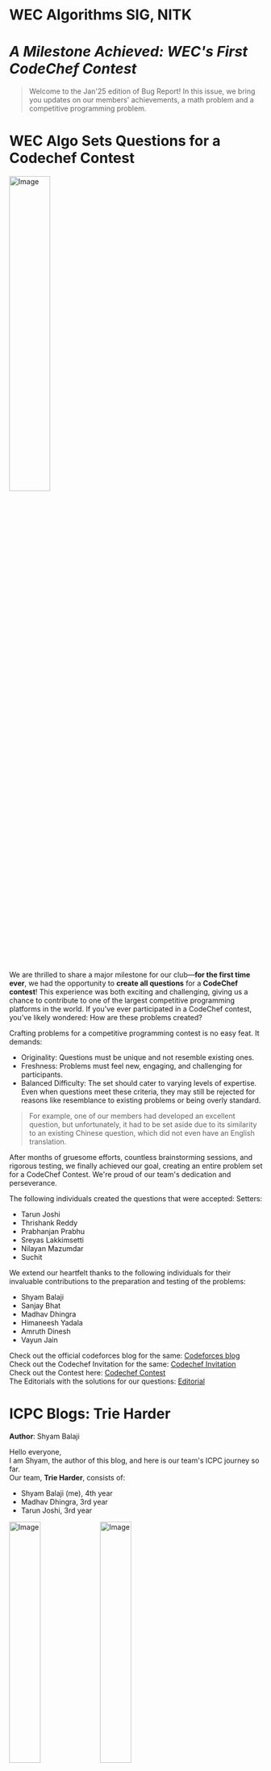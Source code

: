 # WEC Algorithms SIG, NITK
# _A Milestone Achieved: WEC's First CodeChef Contest_

> Welcome to the Jan'25 edition of Bug Report! 
In this issue, we bring you updates on our members' achievements, a math problem and a competitive programming problem.

# WEC Algo Sets Questions for a Codechef Contest

<img src="Images/cc.png" alt="Image" width="40%">


We are thrilled to share a major milestone for our club—**for the first time ever**, we had the opportunity to **create all questions** for a **CodeChef contest**! This experience was both exciting and challenging, giving us a chance to contribute to one of the largest competitive programming platforms in the world.
If you've ever participated in a CodeChef contest, you’ve likely wondered:
How are these problems created?

Crafting problems for a competitive programming contest is no easy feat. It demands:
- Originality: Questions must be unique and not resemble existing ones.
- Freshness: Problems must feel new, engaging, and challenging for participants.
- Balanced Difficulty: The set should cater to varying levels of expertise.
Even when questions meet these criteria, they may still be rejected for reasons like resemblance to existing problems or being overly standard. 
> For example, one of our members had developed an excellent question, but unfortunately, it had to be set aside due to its similarity to an existing Chinese question, which did not even have an English translation.

After months of gruesome efforts, countless brainstorming sessions, and rigorous testing, we finally achieved our goal, creating an entire problem set for a CodeChef Contest. We're proud of our team's dedication and perseverance.

The following individuals created the questions that were accepted:
Setters: 
- Tarun Joshi
- Thrishank Reddy
- Prabhanjan Prabhu
- Sreyas Lakkimsetti
- Nilayan Mazumdar
- Suchit


We extend our heartfelt thanks to the following individuals for their invaluable contributions to the preparation and testing of the problems:
- Shyam Balaji
- Sanjay Bhat
- Madhav Dhingra
- Himaneesh Yadala
- Amruth Dinesh
- Vayun Jain

Check out the official codeforces blog for the same: [Codeforces blog]  
Check out the Codechef Invitation for the same: [Codechef Invitation]  
Check out the Contest here: [Codechef Contest]  
The Editorials with the solutions for our questions: [Editorial]




# ICPC Blogs: Trie Harder
**Author**: Shyam Balaji

Hello everyone,  
I am Shyam, the author of this blog, and here is our team's ICPC journey so far.  
Our team, **Trie Harder**, consists of:
- Shyam Balaji (me), 4th year
- Madhav Dhingra, 3rd year
- Tarun Joshi, 3rd year

<p>
    <img src="Images/icpc2.jpeg" alt="Image" width="35%">
    <img src="Images/icpc1.jpeg" alt="Image" width="35%">
</p>

This ICPC was my last chance (since I am in my 4th year) to qualify for regionals, something I had never done before. After choking last year's contest, I was determined to make sure I went to regionals once during my college years.

The first step in the ICPC journey is the Online Preliminary Round, which lasts for 2 and a half hours. We felt that this was probably the main obstacle for us, as the contest was quite short and somewhat luck-based. We also knew that we absolutely could not choke, as there were several strong teams from our college as well. To give some context, there are three onsite regional contests, and you can register for at most two of them. The qualification scenarios keep changing, but it is usually one team per college for the Kanpur and Chennai regionals, and one or two teams for Amritapuri per college.

Our preparation for the prelims consisted of giving a 5-hour team contest almost every week, as we had been doing individual preparation for quite some time. We knew that the most important thing was team chemistry. Team morale was quite strong going into the prelims, but it didn’t go as planned.

The first online preliminary was conducted on the DOM judge, and we took it together in my room.  
It didn’t go quite as planned. We got the cakewalk problem quite fast and moved on to the second problem, which I figured out the logic for quite quickly and started implementing. But it turns out my implementation was off, and after four wrong answers (WA), Tarun found the bug, and we got an accepted solution (AC). By now, we were 45 minutes into the contest with two ACs, which wasn’t great. So, we moved on to the third problem. This was also not too hard of a problem. A simple observation turned it into the standard coin change DP problem. Tarun got the idea for it, I implemented it, and we got AC. By then, the contest judge started showing issues; it took forever to open anything, and it was just plain annoying after having a bad start.

Finally, we were able to open the fourth problem. I thought it was a simple greedy solution, but it turned out to require a 4-state DP. Anyway, this was a pretty bad contest for us. We ended up around 150th and second in our college.

It turned out that everyone was facing issues with the contest platform, so they ended up conducting a re-contest, which was a blessing for us, giving us another chance to prove ourselves. The re-contest was scheduled a week later, and we were determined to do better. Once again, all of us sat in my room, ready. This time, the contest was hosted on CodeChef.

The contest started, and Tarun found the cakewalk problem and started implementing it, but got a WA. We found a small bug where we were printing the value instead of the index, fixed it, and got AC. We moved on to the second question, which had relatively low constraints, indicating it was likely a DP solution. We spent some time on this but weren’t getting anywhere. I ended up thinking of a strange greedy idea that I felt could work, so I implemented it, and luckily enough, it got AC. We moved on to the third problem, where all three of us struggled at first, but eventually converged on the correct construction. I implemented it, and we got AC. This problem took up most of our time, and the contest was pretty much over by then. We ended up getting around 90th rank and 1st in college. We were happy to come first in NITK but also disappointed that we could only manage 90th overall.

After this contest, there were the holidays. We didn’t practice as a team, but instead solved past ICPC regional problems and discussed them. Anyway, the Kanpur regional was approaching, and we had little expectation going into it, but it turned out to be the best contest performance we could have hoped for.

We arrived at Kanpur, and there was a practice round just to check if our systems were working. After that, there were a few talks and a grand dinner. We ate and slept quite early since the contest was scheduled to start at 10 in the morning the next day.

The next day, we arrived at the hall early at around 9:15, and they gave us access around 9:30. The contest was postponed for some unknown reason, but we were not complaining—it gave us ample time to write our templates. By "we", I mean Madhav, since one of the downsides of having high typing speed is that it forces you to be the template writer. Since we had so much time, we wrote everything we could think of: Segtree, Lazy Segtree, DSU, and LCA.

The contest finally started at around 11:30.

The format was a bit different here. A team was only given one laptop, so we had to optimize our PC usage. Also, we were not given the problem difficulty order, so we usually did the following: I read from the start, Madhav from the middle, and Tarun from the end.

The contest started, and we began reading the problems while keeping track of the scoreboard, trying to see which problems were solved first. This would point out which ones were easier. I noticed that problem B had been solved, and yes, it was a cakewalk problem. I coded it up and got AC. By that time, Madhav and Tarun had also solved problem K, and Madhav started coding the solution. Ten minutes later, he got an AC on it. We later realized that this was one of the harder problems in the set, with only about 10 people solving it in the end. This was also the hardest problem we solved, so it was an insane clutch by both of them.

We refreshed the scoreboard and saw that we should tackle problem I next. It looked like a straightforward constructive problem. Tarun and I quickly came up with an idea, and I started coding it up, but got a WA. Tarun found an extra case I had not handled, and we fixed it to get AC. The scoreboard showed that E and H were the next problems to solve. Madhav and Tarun were reading H, so I started reading E. I found a solution purely based on intuition and told Tarun. He thought it should work, but we had no proof. Still, with the AC count growing, I implemented it, and luckily it worked, so I got AC.

Our next focus was on problem E, and Madhav made decent progress on it. With it, I came up with a solution, coded it up, and got AC. The contest was going better than we had expected, with 5 ACs so far. Problems D and F looked like the next ones to solve, with both having similar numbers of solves. Tarun and I worked on D for a bit, found a good solution, coded it, and got AC. Meanwhile, Madhav got an idea for problem A and started coding it.

I read problem F and immediately found a solution for it. We swapped, and I started coding, but got a TLE. I found the bug, fixed it, and we got AC. We opened the scoreboard to find the next problem, but **we were all shocked to see that we were in 1st place**. Yes, somehow, we were in the lead. There were a couple of solves on problems A and G, so since Madhav was working on A, Tarun and I worked on G. We got an idea for it, and I started implementing. After two WAs, we fixed a few bugs and got AC. The segment tree template came in clutch here, as we didn’t waste any time coding that up.

It took quite a long time, though—around an hour. By the time we got AC on G, it was about 4 hours in, and we ended up slipping to 8th. We spent the last hour on problem A and were pretty close to the intended solution, but probably just had an implementation issue.

In the end, we finished 8th. Thankfully, the lower penalty allowed us to be the top team out of all the teams that solved 8 problems. We hope this is enough to qualify for the **Asia West regionals**, but regardless of whether we qualify or not, it was an insane experience where all of us performed at our best.


The rest of the day, we just chilled, reflecting on how we did and how fast the 5 hours went. My brain was fried, so I slept early, and the next morning, we left for Delhi, where we spent a couple of days. After that, we traveled to Coimbatore for the **Amritapuri Regional**, which was coming up in a few days.

Maybe we can talk about that another day…


# Spotlight questions

## Math Problem: The Four Liars
The problem of the four liars. It is known that each of four people, A, B, C, and D, tells the truth in only one case out of three. Suppose that A makes a statement, and then D says that C says that B says that A was telling the truth. What is the probability that A was actually telling the truth?

Remark. This problem can also be formulated in the following way. A slip of paper is given to A, who marks it with either a plus or a minus sign; the probability of his writing a plus is known to be 1/3. He then passes the slip to B, who may either leave it alone or change the sign before passing it on to C. Next C passes the slip to D after perhaps changing the sign; finally D passes it to an honest judge after perhaps changing the sign. The judge sees a plus sign on the slip. It is known that B, C, and D each change the sign with probability 2/3. What is the probability that A originally wrote a plus?

## Competitive programming problem:
### Problem Statement

There is an array A = [A₁, A₂, ..., Aₙ], and initially A[i] = i for all i. Define the following routine `shuffle(L, R)`:

- If R = L + 1, swap values of A[L] and A[R] and terminate.
- Otherwise, run `shuffle(L, R-1)` followed by `shuffle(L+1, R)`.

Suppose we run `shuffle(1, N)`. Print the value of A[K] after the routine finishes.

For each input file, solve T test cases.

#### Constraints

```
1 ≤ T ≤ 1000
2 ≤ N ≤ 10¹⁸
1 ≤ K ≤ N
```

#### Input Format

The input is given from Standard Input in the following format:

```
T
case 1
case 2
⋮
case T
```

Each case is in the following format:

```
N K
```

#### Output Format

```
Print T lines. The i-th line should contain the answer for the i-th case.
```

You can test your solutions on this site: [Atcoder Editor]

> Solutions for both problems will be provided in the next edition.




[Codechef Invitation]: <https://discuss.codechef.com/t/invitation-to-codechef-starters-170-rated-upto-6-stars-22nd-january/122323>
[Codeforces blog]: <https://codeforces.com/blog/shyamer3>
[Codechef Contest]: <https://www.codechef.com/START170>
[Editorial]: <https://discuss.codechef.com/tag/start170>
[Atcoder Editor]:<https://atcoder.jp/contests/agc061/submit?taskScreenName=agc061_a>
